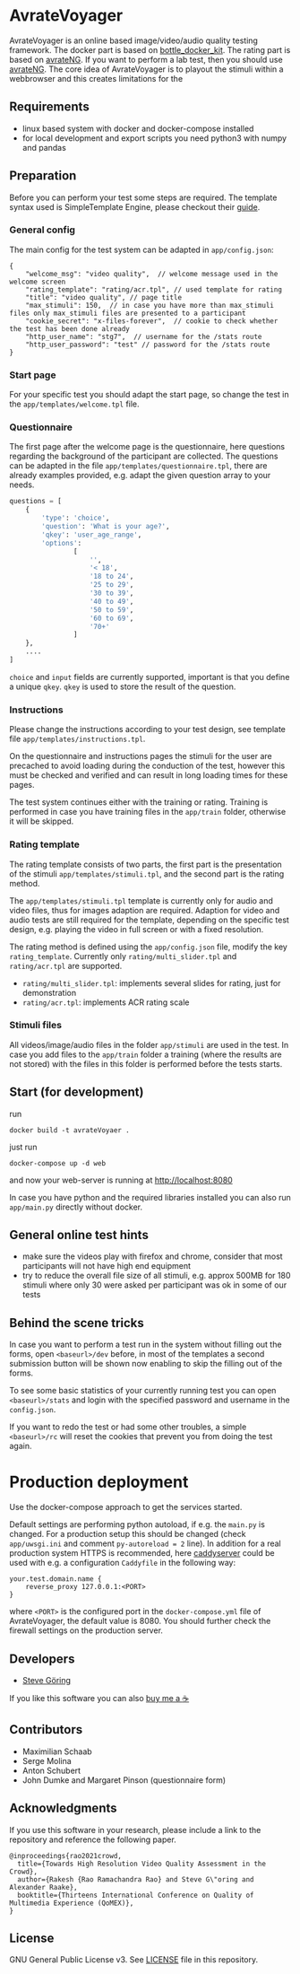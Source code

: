 # AvrateVoyager

AvrateVoyager is an online based image/video/audio quality testing framework.
The docker part is based on [bottle_docker_kit](https://github.com/stg7/bottle_docker_kit).
The rating part is based on [avrateNG](https://github.com/Telecommunication-Telemedia-Assessment/avrateNG).
If you want to perform a lab test, then you should use [avrateNG](https://github.com/Telecommunication-Telemedia-Assessment/avrateNG).
The core idea of AvrateVoyager is to playout the stimuli within a webbrowser and this creates limitations for the 


## Requirements
* linux based system with docker and docker-compose installed
* for local development and export scripts you need python3 with numpy and pandas 


## Preparation
Before you can perform your test some steps are required.
The template syntax used is SimpleTemplate Engine, please checkout their [guide](https://bottlepy.org/docs/dev/stpl.html).

### General config
The main config for the test system can be adapted in `app/config.json`:

```
{
    "welcome_msg": "video quality",  // welcome message used in the welcome screen
    "rating_template": "rating/acr.tpl", // used template for rating
    "title": "video quality", // page title
    "max_stimuli": 150,  // in case you have more than max_stimuli files only max_stimuli files are presented to a participant
    "cookie_secret": "x-files-forever",  // cookie to check whether the test has been done already
    "http_user_name": "stg7",  // username for the /stats route
    "http_user_password": "test" // password for the /stats route
}
```


### Start page
For your specific test you should adapt the start page, so change the test in the `app/templates/welcome.tpl` file.

### Questionnaire
The first page after the welcome page is the questionnaire, here questions regarding the background of the participant are collected.
The questions can be adapted in the file `app/templates/questionnaire.tpl`, there are already examples provided, e.g. adapt the given question array to your needs.
```python
questions = [
    {
        'type': 'choice', 
        'question': 'What is your age?', 
        'qkey': 'user_age_range', 
        'options': 
                [
                    '', 
                    '< 18', 
                    '18 to 24', 
                    '25 to 29', 
                    '30 to 39', 
                    '40 to 49', 
                    '50 to 59', 
                    '60 to 69', 
                    '70+'
                ]
    },
    ....
]

```
`choice` and `input` fields are currently supported, important is that you define a unique `qkey`.
`qkey` is used to store the result of the question.



### Instructions
Please change the instructions according to your test design, see template file `app/templates/instructions.tpl`.

On the questionnaire and instructions pages the stimuli for the user are precached to avoid loading during the conduction of the test, however this must be checked and verified and can result in long loading times for these pages.

The test system continues either with the training or rating.
Training is performed in case you have training files in the `app/train` folder, otherwise it will be skipped.


### Rating template
The rating template consists of two parts,
the first part is the presentation of the stimuli `app/templates/stimuli.tpl`, and the second part is the rating method.

The `app/templates/stimuli.tpl` template is currently only for audio and video files, thus for images adaption are required.
Adaption for video and audio tests are still required for the template, depending on the specific test design, e.g. playing the video in full screen or with a fixed resolution.


The rating method is defined using the `app/config.json` file, modify the key `rating_template`.
Currently only `rating/multi_slider.tpl` and `rating/acr.tpl` are supported.

* `rating/multi_slider.tpl`: implements several slides for rating, just for demonstration
* `rating/acr.tpl`: implements ACR rating scale



### Stimuli files
All videos/image/audio files in the folder `app/stimuli` are used in the test.
In case you add files to the `app/train` folder a training (where the results are not stored) with the files in this folder is performed before the tests starts.


## Start (for development)

run
```
docker build -t avrateVoyaer .
```

just run
```
docker-compose up -d web
```
and now your web-server is running at [http://localhost:8080](http://localhost:8080)

In case you have python and the required libraries installed you can also run `app/main.py` directly without docker.

## General online test hints
* make sure the videos play with firefox and chrome, consider that most participants will not have high end equipment
* try to reduce the overall file size of all stimuli, e.g. approx 500MB for 180 stimuli where only 30 were asked per participant was ok in some of our tests


## Behind the scene tricks
In case you want to perform a test run in the system without filling out the forms, open `<baseurl>/dev` before, in most of the templates a second submission button will be shown now enabling to skip the filling out of the forms.

To see some basic statistics of your currently running test you can open `<baseurl>/stats` and login with the specified password and username in the `config.json`.

If you want to redo the test or had some other troubles, a simple `<baseurl>/rc` will reset the cookies that prevent you from doing the test again.


# Production deployment
Use the docker-compose approach to get the services started.

Default settings are performing python autoload, if e.g. the `main.py` is changed.
For a production setup this should be changed (check `app/uwsgi.ini` and comment `py-autoreload = 2` line).
In addition for a real production system HTTPS is recommended, here [caddyserver](https://caddyserver.com/) could be used with e.g. a configuration `Caddyfile` in the following way:
```
your.test.domain.name {
    reverse_proxy 127.0.0.1:<PORT>
}
```
where `<PORT>` is the configured port in the `docker-compose.yml` file of AvrateVoyager, the default value is 8080.
You should further check the firewall settings on the production server.


## Developers
* [Steve Göring](https://github.com/stg7)

If you like this software you can also [buy me a :coffee:](https://www.buymeacoffee.com/stg7)

## Contributors
* Maximilian Schaab
* Serge Molina
* Anton Schubert
* John Dumke and Margaret Pinson (questionnaire form)


## Acknowledgments
If you use this software in your research, please include a link to the repository and reference the following paper.

```
@inproceedings{rao2021crowd,
  title={Towards High Resolution Video Quality Assessment in the Crowd},
  author={Rakesh {Rao Ramachandra Rao} and Steve G\"oring and Alexander Raake},
  booktitle={Thirteens International Conference on Quality of Multimedia Experience (QoMEX)},
}
```

## License
GNU General Public License v3. See [LICENSE](LICENSE) file in this repository.

